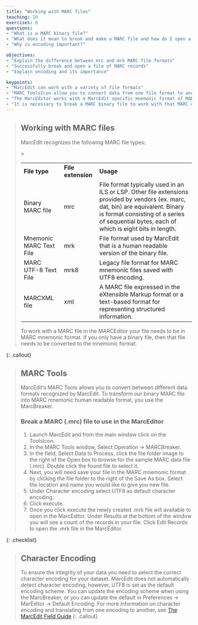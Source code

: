 ```yaml
---
title: "Working with MARC files"
teaching: 20
exercises: 0
questions:
- "What is a MARC binary file?"
- "What does it mean to break and make a MARC file and how do I open a file of MARC records in MARCedit?"
- "Why is encoding important?"

objectives:
- "Explain the difference between mrc and mrk MARC file formats"
- "Successfully break and open a file of MARC records"
- "Explain encoding and its importance"

keypoints:
- "MarcEdit can work with a variety of file formats"
- "MARC ToolsIcon allow you to convert data from one file format to another"
- "The MarcEditor works with a MarcEdit specific mnemonic format of MARC records (.mrk)"
- "It is necessary to break a MARC binary file to work with that MARC data in the MarcEditor. The extension of these easily readable MARC files are .mrk rather than the binary extension of .mrc"
---
```



>## Working with MARC files
>MarcEdit recognizes the following MARC file types:
>
><table>
>  <tr>
>   <td><strong>File type</strong>
>   </td>
>   <td><strong>File extension</strong>
>   </td>
>   <td><strong>Usage</strong>
>   </td>
>  </tr>
>  <tr>
>   <td>Binary MARC file
>   </td>
>   <td>mrc
>   </td>
>   <td>File format typically used in an  ILS or LSP. Other file extensions provided by vendors (ex. marc, dat, bin) are equivalent. Binary is format consisting of a series of sequential bytes, each of which is eight bits in length.
>   </td>
>  </tr>
>  <tr>
>   <td>Mnemonic MARC Text File
>   </td>
>   <td>mrk
>   </td>
>   <td>File format used by MarcEdit that is a human readable version of the binary file.
>   </td>
>  </tr>
>  <tr>
>   <td>MARC UTF-8 Text File
>   </td>
>   <td>mrk8
>   </td>
>   <td>Legacy file format for MARC mnemonic files saved with UTF8 encoding.
>   </td>
>  </tr>
>  <tr>
>   <td>MARCXML file
>   </td>
>   <td>xml
>   </td>
>   <td>A MARC file expressed in the eXtensible Markup format or a text-based format for representing structured information.
>   </td>
>  </tr>
>  ></table>
>To work with a MARC file in the MARCEditor your file needs to be in MARC mnemonic format. If you only have a binary file, then that file needs to be converted to the mnemonic format.
{: .callout}

>## MARC Tools
>MarcEdit’s MARC Tools allows you to convert between different data formats recognized by MarcEdit.  To transform our binary MARC file into MARC mnemonic human readable format, you use the MarcBreaker.
>
>### Break a MARC (.mrc) file to use in the MarcEditor
>
>1. Launch MarcEdit and from the main window click on the ToolsIcon.
>2. In the MARC Tools window, Select Operation -> MARCBreaker.
>3. In the field, Select Data to Process, click the file folder image to the right of the Open box to browse for the sample MARC data file (.mrc). Double click the found file to select it.
>4. Next, you will need save your file in the MARC mnemonic format by clicking the file folder to the right of the Save As box. Select the location and name you would like to give you new file.
>5. Under Character encoding select UTF8 as default character encoding.
>6. Click execute.
>7. Once you click execute the newly created .mrk file will available to open in the MarcEditor. Under Results at the bottom of the window you will see a count of the records in your file. Click Edit Records to open the .mrk file in the MarcEditor.
>
{: .checklist}

>## Character Encoding
>To ensure the integrity of your data you need to select the correct character encoding for your dataset. MarcEdit does not automatically detect character encoding, however, UTF8 is set as the default encoding scheme. You can update the encoding scheme when using the MarcBreaker, or you can update the default in Preferences → MarEditor → Default Encoding. For more information on character encoding and translating from one encoding to another, see [The MarcEdit Field Guide](https://marcedit.reeset.net/learning_marcedit/9-2/dealing-with-character-encodings-in-marcedit/)
{: .callout}

